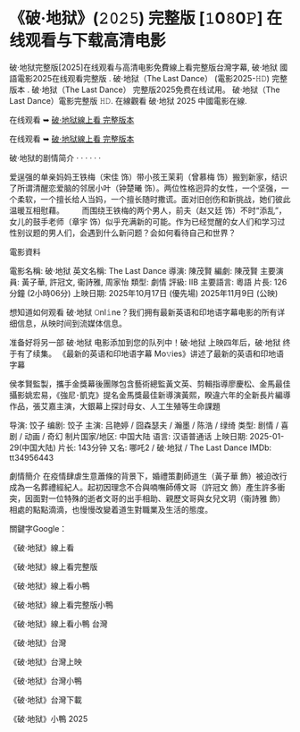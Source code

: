 # 《破·地狱》(𝟸𝟶𝟸𝟻) 完整版 [𝟷0𝟾0𝙿] 在线观看与下载高清电影
破·地狱完整版[2025]在线观看与高清电影免費線上看完整版台灣字幕, 破·地狱 國語電影2025在线观看完整版 . 破·地狱（The Last Dance） (電影2025-𝙷𝙳) 完整版本 . 破·地狱（The Last Dance） 完整版2025免费在线试用。 破·地狱（The Last Dance）電影完整版 𝙷𝙳. 在線觀看 破·地狱 2025 中國電影在線.

在线观看 ➥ [破·地狱線上看 完整版本](https://gaskeunkuyy.blogspot.com/2025/02/gaskeun-kuyy.html)

在线观看 ➥ [破·地狱線上看 完整版本](https://gaskeunkuyy.blogspot.com/2025/02/gaskeun-kuyy.html)

破·地狱的剧情简介 · · · · · ·

爱逞强的单亲妈妈王铁梅（宋佳 饰）带小孩王茉莉（曾慕梅 饰）搬到新家，结识了所谓清醒恋爱脑的邻居小叶（钟楚曦 饰）。两位性格迥异的女性，一个坚强，一个柔软，一个擅长给人当妈，一个擅长随时撒谎。面对旧创伤和新挑战，她们彼此温暖互相慰藉。 　　而围绕王铁梅的两个男人，前夫（赵又廷 饰）不时“添乱”，女儿的鼓手老师（章宇 饰）似乎充满新的可能。作为已经觉醒的女人们和学习过性别议题的男人们，会遇到什么新问题？会如何看待自己和世界？

電影資料

電影名稱: 破·地狱 英文名稱: The Last Dance 導演: 陳茂賢 編劇: 陳茂賢 主要演員: 黃子華, 許冠文, 衞詩雅, 周家怡 類型: 劇情 評級: IIB 主要語言: 粵語 片長: 126分鐘 (2小時06分) 上映日期: 2025年10月17日 (優先場) 2025年11月9日 (公映)

想知道如何观看 破·地狱 𝙾nl𝚒ne？我们拥有最新英语和印地语字幕电影的所有详细信息，从映时间到流媒体信息。

准备好将另一部 破·地狱 电影添加到您的队列中！破·地狱 上映四年后，破·地狱 终于有了续集。 《最新的英语和印地语字幕 Mo𝚟ies》讲述了最新的英语和印地语字幕

侯孝賢監製，攜手金獎幕後團隊包含藝術總監黃文英、剪輯指導廖慶松、金馬最佳攝影姚宏易，《強尼･凱克》提名金馬獎最佳新導演黃熙，睽違六年的全新長片編導作品，張艾嘉主演，大銀幕上探討母女、人工生殖等生命課題

导演: 饺子 编剧: 饺子 主演: 吕艳婷 / 囧森瑟夫 / 瀚墨 / 陈浩 / 绿绮 类型: 剧情 / 喜剧 / 动画 / 奇幻 制片国家/地区: 中国大陆 语言: 汉语普通话 上映日期: 2025-01-29(中国大陆) 片长: 143分钟 又名: 哪吒2 / 破·地狱 / The Last Dance IMDb: tt34956443

劇情簡介 在疫情肆虐生意蕭條的背景下，婚禮策劃師道生（黃子華 飾）被迫改行成為一名葬禮經紀人。起初因理念不合與喃嘸師傅文哥（許冠文 飾）產生許多衝突，因面對一位特殊的逝者文哥的出手相助、親歷文哥與女兒文玥（衞詩雅 飾）相處的點點滴滴，也慢慢改變着道生對職業及生活的態度。

關鍵字Google：

《破·地狱》線上看

《破·地狱》線上看完整版

《破·地狱》線上看小鴨

《破·地狱》線上看完整版小鴨

《破·地狱》線上看小鴨 台灣

《破·地狱》台灣

《破·地狱》台灣上映

《破·地狱》台灣小鴨

《破·地狱》台灣下載

《破·地狱》小鴨 2025

